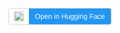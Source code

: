 <!DOCTYPE html>
<html lang="en">
<head>
    <meta charset="UTF-8">
    <meta name="viewport" content="width=device-width, initial-scale=1.0">
    <title>Hugging Face Button</title>
    <style>
        .hf-button {
            display: inline-flex;
            align-items: stretch;
            border: 1px solid #ccc;
            border-radius: 4px;
            overflow: hidden;
            font-family: Arial, sans-serif;
            font-size: 14px;
            text-decoration: none;
        }
        .hf-logo {
            display: flex;
            align-items: center;
            padding: 6px 10px;
            background-color: white;
        }
        .hf-logo img {
            height: 20px;
        }
        .hf-text {
            display: flex;
            align-items: center;
            padding: 6px 12px;
            background-color: #2196F3;
            color: white;
        }
    </style>
</head>
<body>
    <a href="https://huggingface.co/syubraj/sentence_similarity_nepali_v2" class="hf-button">
        <span class="hf-logo">
            <img src="https://huggingface.co/front/assets/huggingface_logo.svg" alt="Hugging Face Logo">
        </span>
        <span class="hf-text">
            Open in Hugging Face
        </span>
    </a>
</body>
</html>
